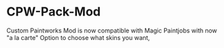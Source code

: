 # CPW-Pack-Mod
Custom Paintworks Mod is now compatible with Magic Paintjobs with now "a la carte" Option to choose what skins you want,
